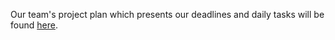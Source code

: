 Our team's project plan which presents our deadlines and daily tasks will be found [here](https://adkisson-swe-f23.youtrack.cloud/gantt-charts/174-20).
